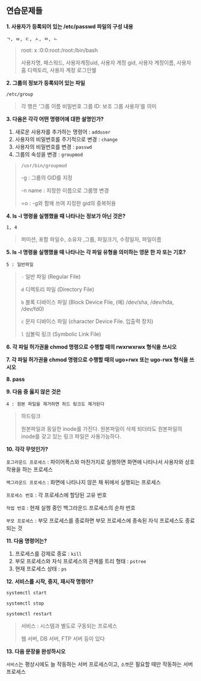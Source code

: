 ## 연습문제들



**1. 사용자가 등록되어 있는 /etc/passwd 파일의 구성 내용**

`ㄱ, ㅂ, ㄷ, ㅅ, ㅁ, ㄴ`

 

> root: x :0:0:root:/root:/bin/bash
>
> 사용자명, 패스워드, 사용자계정uid, 사용자 계정 gid, 사용자 계정이름, 사용자 홈 디렉토리, 사용자 계정 로그인쉘



**2. 그룹의 정보가 등록되어 있는 파일**

`/etc/group`



> 각 행은 ‘그룹 이름 비밀번호 그룹 ID: 보조 그룹 사용자’를 의미



**3. 다음은 각각 어떤 명령어에 대한 설명인가?**

1. 새로운 사용자를 추가하는 명령어 : `adduser`
2. 사용자의 비밀번호를 주기적으로 변경 : `change`
3. 사용자의 비밀번호를 변경 : `passwd`
4. 그룹의 속성을 변경 : `groupmod`

> `/usr/bin/groupmod`
>
> -g : 그룹의 GID를 지정
>
> -n name : 지정한 이름으로 그룹명 변경
>
> =o : -g와 함께 쓰여 지정한 gid의 중복허용



**4. ls -l 명령을 실행했을 때 나타나는 정보가 아닌 것은?**

`1, 4`

> 퍼미션, 포함 파일수, 소유자 ,그룹, 파일크기, 수정일자, 파일이름



**5. ls -l 명령을 실행했을 때 나타나는 각 파일 유형을 의미하는 영문 한 자 또는 기호?**

`5 : 일반파일`

>  `-` 일반 파일 (Regular File) 
>
>  `d`  디렉토리 파일 (Directory File)
>
>  `b` 블록 디바이스 파일 (Block Device File, (예) /dev/sha, /dev/hda, /dev/fd0)
>
>  `c`  문자 디바이스 파일 (character Device File. 입출력 장치) 
>
>  `l`  심볼릭 링크 (Symbolic Link File) 





**6. 각 파일 허가권을 chmod 명령으로 수행할 때의 rwxrwxrwx 형식을 쓰시오**

**7. 각 파일 허가권을 chmod 명령으로 수행할 때의 ugo+rwx 또는 ugo-rwx 형식을 쓰시오**

**8. pass**

**9. 다음 중 옳지 않은 것은**

`4 : 원본 파일을 제거하면 하드 링크도 제거된다`



> 하드링크
>
> 원본파일과 동일한 inode를 가진다. 원본파일이 삭제 되더라도 원본파일의 inode를 갖고 있는 링크 파일은 사용가능하다.



**10. 각각 무엇인가?**

`포그라운드 프로세스` : 파이어폭스와 마찬가지로 실행하면 화면에 나타나서 사용자와 상호 작용을 하는 프로세스

`백그라운드 프로세스` : 화면에 나타나지 않은 채 뒤에서 실행되는 프로세스

`프로세스 번호` : 각 프로세스에 할당된 고유 번호

`작업 번호` : 현재 실행 중인 백그라운드 프로세스의 순차 번호

`부모 프로세스` : 부모 프로세스를 종료하면 부모 프로세스에 종속된 자식 프로세스도 종료되는 것



**11. 다음 명령어는?**

1. 프로세스를 강제로 종료 : `kill`
2. 부모 프로세스와 자식 프로세스의 관계를 트리 형태 : `pstree`
3. 현재 프로세스 상태 : `ps`



**12. 서비스를 시작, 중지, 재시작 명령어?**

`systemctl start`

`systemctl stop`

`systemctl restart`



> 서비스 : 시스템과 별도로 구동되는 프로세스
>
> 웹 서버, DB 서버, FTP 서버 등이 있다



**13. 다음 문장을 완성하시오**

`서비스`는 평상시에도 늘 작동하는 서버 프로세스이고, `소켓`은 필요할 때만 작동하는 서버 프로세스